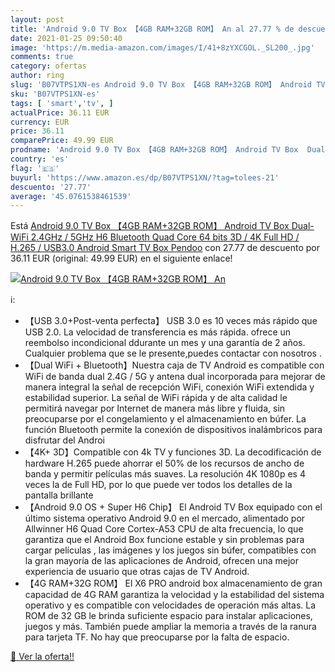 ```yaml
---
layout: post
title: 'Android 9.0 TV Box 【4GB RAM+32GB ROM】 An al 27.77 % de descuento'
date: 2021-01-25 09:50:40
image: 'https://m.media-amazon.com/images/I/41+8zYXCGOL._SL200_.jpg'
comments: true
category: ofertas
author: ring
slug: 'B07VTPS1XN-es Android 9.0 TV Box 【4GB RAM+32GB ROM】 Android TV Box Dual-...'
sku: 'B07VTPS1XN-es'
tags: [ 'smart','tv', ]
actualPrice: 36.11 EUR
currency: EUR
price: 36.11
comparePrice: 49.99 EUR
prodname: 'Android 9.0 TV Box 【4GB RAM+32GB ROM】 Android TV Box  Dual-WiFi 2.4GHz / 5GHz H6 Bluetooth Quad Core 64 bits 3D / 4K Full HD / H.265 / USB3.0 Android Smart TV Box Pendoo'
country: 'es'
flag: '🇪🇸'
buyurl: 'https://www.amazon.es/dp/B07VTPS1XN/?tag=tolees-21'
descuento: '27.77'
average: '45.0761538461539'
---
```


Está [Android 9.0 TV Box 【4GB RAM+32GB ROM】 Android TV Box  Dual-WiFi 2.4GHz / 5GHz H6 Bluetooth Quad Core 64 bits 3D / 4K Full HD / H.265 / USB3.0 Android Smart TV Box Pendoo](https://www.amazon.es/dp/B07VTPS1XN/?tag=tolees-21) con 27.77 de descuento por 36.11 EUR (original: 49.99 EUR) en el siguiente enlace!

[![Android 9.0 TV Box 【4GB RAM+32GB ROM】 An](https://m.media-amazon.com/images/I/41+8zYXCGOL._SL200_.jpg)](https://www.amazon.es/dp/B07VTPS1XN/?tag=tolees-21)

ℹ️:

- 【USB 3.0+Post-venta perfecta】 USB 3.0 es 10 veces más rápido que USB 2.0. La velocidad de transferencia es más rápida. ofrece un reembolso incondicional ddurante un mes y una garantía de 2 años. Cualquier problema que se le presente,puedes contactar con nosotros .
- 【Dual WiFi + Bluetooth】Nuestra caja de TV Android es compatible con WiFi de banda dual 2.4G / 5G y antena dual incorporada para mejorar de manera integral la señal de recepción WiFi, conexión WiFi extendida y estabilidad superior. La señal de WiFi rápida y de alta calidad le permitirá navegar por Internet de manera más libre y fluida, sin preocuparse por el congelamiento y el almacenamiento en búfer. La función Bluetooth permite la conexión de dispositivos inalámbricos para disfrutar del Androi
- 【4K+ 3D】Compatible con 4k TV y funciones 3D. La decodificación de hardware H.265 puede ahorrar el 50% de los recursos de ancho de banda y permitir películas más suaves. La resolución 4K 1080p es 4 veces la de Full HD, por lo que puede ver todos los detalles de la pantalla brillante
- 【Android 9.0 OS + Super H6 Chip】 El Android TV Box equipado con el último sistema operativo Android 9.0 en el mercado, alimentado por Allwinner H6 Quad Core Cortex-A53 CPU de alta frecuencia, lo que garantiza que el Android Box funcione estable y sin problemas para cargar películas , las imágenes y los juegos sin búfer, compatibles con la gran mayoría de las aplicaciones de Android, ofrecen una mejor experiencia de usuario que otras cajas de TV Android.
- 【4G RAM+32G ROM】 El X6 PRO android box almacenamiento de gran capacidad de 4G RAM garantiza la velocidad y la estabilidad del sistema operativo y es compatible con velocidades de operación más altas. La ROM de 32 GB le brinda suficiente espacio para instalar aplicaciones, juegos y más. También puede ampliar la memoria a través de la ranura para tarjeta TF. No hay que preocuparse por la falta de espacio.

[🛒 Ver la oferta!!](https://www.amazon.es/dp/B07VTPS1XN/?tag=tolees-21)
